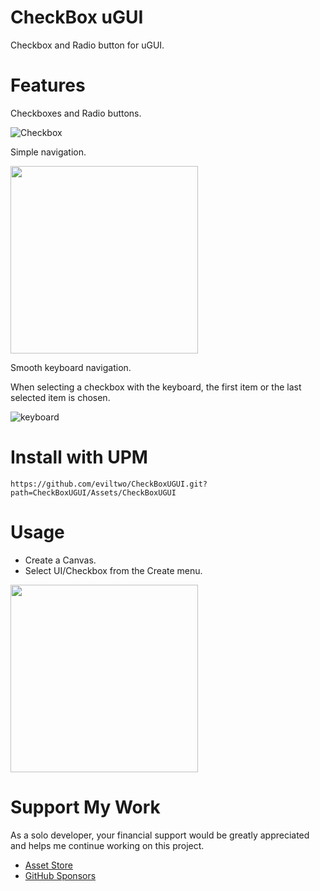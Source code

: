 # CheckBox uGUI
Checkbox and Radio button for uGUI.

# Features
Checkboxes and Radio buttons.

![Checkbox](https://github.com/user-attachments/assets/340ffb6c-c2c5-4d43-b047-5822798ab281)

Simple navigation.

<img src="https://github.com/user-attachments/assets/a6a542af-aff8-4907-9d1c-6d3e2c169b7b" width="300">

Smooth keyboard navigation.

When selecting a checkbox with the keyboard, the first item or the last selected item is chosen.  

![keyboard](https://github.com/user-attachments/assets/106c0856-59fd-4dc3-bea3-12f35a207166)

# Install with UPM
```
https://github.com/eviltwo/CheckBoxUGUI.git?path=CheckBoxUGUI/Assets/CheckBoxUGUI
```

# Usage
- Create a Canvas.
- Select UI/Checkbox from the Create menu.

<img src="https://github.com/user-attachments/assets/78de2f38-4bed-4b21-a2c2-af5bacbbb7ea" width="300">

# Support My Work
As a solo developer, your financial support would be greatly appreciated and helps me continue working on this project.
- [Asset Store](https://assetstore.unity.com/publishers/12117)
- [GitHub Sponsors](https://github.com/sponsors/eviltwo)

